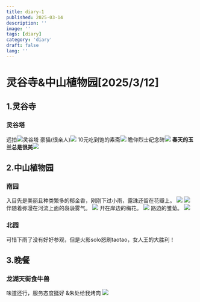 ```yaml
---
title: diary-1
published: 2025-03-14
description: ''
image: ''
tags: [diary]
category: 'diary'
draft: false 
lang: ''
---
```

# 灵谷寺&中山植物园[2025/3/12]

## 1.灵谷寺

### 灵谷塔
远拍![灵谷塔](https://raw.githubusercontent.com/Lixxxuan/PictureBed/main/img/IMG_20250312_124347.jpg)
豪猫(很亲人)![](https://raw.githubusercontent.com/Lixxxuan/PictureBed/main/img/IMG_20250312_124614.jpg)
10元吃到饱的素斋![](https://raw.githubusercontent.com/Lixxxuan/PictureBed/main/img/Image_66100328848010.jpg)
瞻仰烈士纪念碑![](https://raw.githubusercontent.com/Lixxxuan/PictureBed/main/img/IMG_20250312_131722.jpg)
**春天的玉兰总是很美**![](https://raw.githubusercontent.com/Lixxxuan/PictureBed/main/img/IMG_20250312_131536.jpg)

## 2.中山植物园
### 南园
入目先是美丽且种类繁多的郁金香，刚刚下过小雨，露珠还留在花瓣上。
![](https://raw.githubusercontent.com/Lixxxuan/PictureBed/main/img/IMG_20250312_142740.jpg)
![](https://raw.githubusercontent.com/Lixxxuan/PictureBed/main/img/IMG_20250312_144322.jpg)
伴随着弥漫在河流上面的袅袅雾气。
![](https://raw.githubusercontent.com/Lixxxuan/PictureBed/main/img/IMG_20250312_142858.jpg)
开在岸边的梅花。
![](https://raw.githubusercontent.com/Lixxxuan/PictureBed/main/img/IMG_20250312_142832.jpg)
路边的雏菊。
![](https://raw.githubusercontent.com/Lixxxuan/PictureBed/main/img/IMG_20250312_143833.jpg)

### 北园
可惜下雨了没有好好参观，但是火影solo怒刷taotao，女人王的大胜利！

## 3.晚餐
### 龙湖天街食牛兽
味道还行，服务态度挺好
&朱处给我烤肉
![](https://raw.githubusercontent.com/Lixxxuan/PictureBed/main/img/IMG_20250312_180937.jpg)